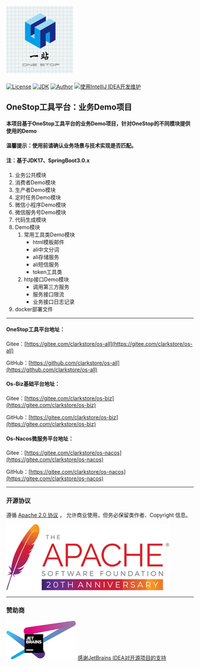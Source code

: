 [![](logo.png)](https://*.png "一站")
----
[![License](https://img.shields.io/badge/License-Apache--2.0-brightgreen.svg)](https://www.apache.org/licenses/LICENSE-2.0)
[![JDK](https://img.shields.io/badge/JDK-1.8+-green.svg)](https://www.oracle.com/technetwork/java/javase/downloads/index.html)
[![Author](https://img.shields.io/badge/OneStop%20Author-Clark-blue.svg)](https://gitee.com/clarkstore/os-all/guide/donate)
[![使用IntelliJ IDEA开发维护](https://img.shields.io/badge/IntelliJ%20IDEA-提供支持-blue.svg)](https://www.jetbrains.com/?from=os-all)

## OneStop工具平台：业务Demo项目
#### 本项目基于OneStop工具平台的业务Demo项目，针对OneStop的不同模块提供使用的Demo
#### 温馨提示：使用前请确认业务场景与技术实现是否匹配。
#### 注：基于JDK17、SpringBoot3.0.x

1. 业务公共模块
2. 消费者Demo模块
3. 生产者Demo模块
4. 定时任务Demo模块
5. 微信小程序Demo模块
6. 微信服务号Demo模块
7. 代码生成模块
8. Demo模块
   1. 常用工具类Demo模块
      - html模板邮件
      - ali中文分词
      - ali存储服务
      - ali短信服务
      - token工具类
   2. http接口Demo模块
      - 调用第三方服务
      - 服务接口限流
      - 业务接口日志记录
10. docker部署文件

---

#### OneStop工具平台地址：
Gitee：[https://gitee.com/clarkstore/os-all](https://gitee.com/clarkstore/os-all)

GitHub：[https://github.com/clarkstore/os-all](https://github.com/clarkstore/os-all)

#### Os-Biz基础平台地址：
Gitee：[https://gitee.com/clarkstore/os-biz](https://gitee.com/clarkstore/os-biz)

GitHub：[https://gitee.com/clarkstore/os-biz](https://gitee.com/clarkstore/os-biz)

#### Os-Nacos微服务平台地址：
Gitee：[https://gitee.com/clarkstore/os-nacos](https://gitee.com/clarkstore/os-nacos)

GitHub：[https://gitee.com/clarkstore/os-nacos](https://gitee.com/clarkstore/os-nacos)

---
### 开源协议
遵循 [Apache 2.0 协议](https://www.apache.org/licenses/LICENSE-2.0.html) ，
允许商业使用，但务必保留类作者、Copyright 信息。

![apache](apache.png)

---
### 赞助商
[![JetBrains IDEA](jetbrains.png)](https://jb.gg/OpenSource)
[感谢JetBrains IDEA对开源项目的支持](https://jb.gg/OpenSource)

